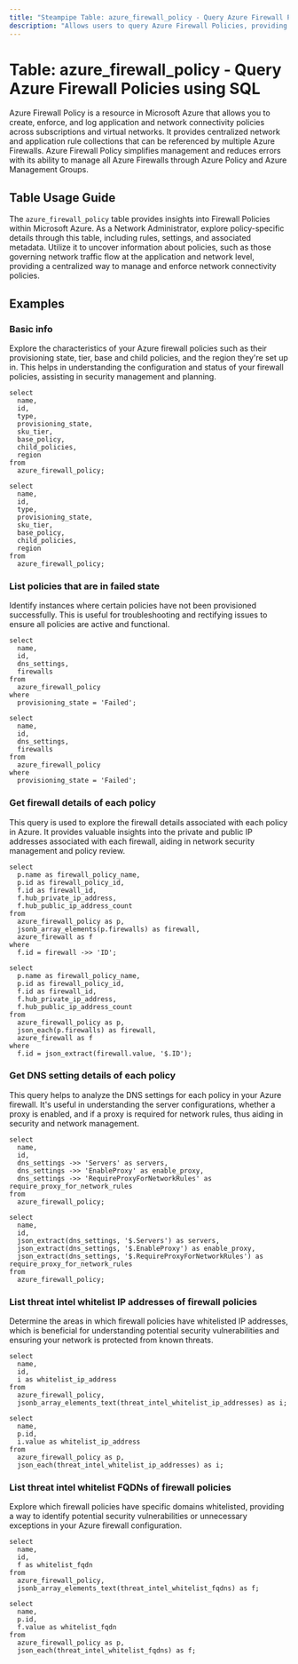 ```yaml
---
title: "Steampipe Table: azure_firewall_policy - Query Azure Firewall Policies using SQL"
description: "Allows users to query Azure Firewall Policies, providing insights into the rules and settings that govern network traffic flow at the application and network level."
---
```


# Table: azure_firewall_policy - Query Azure Firewall Policies using SQL

Azure Firewall Policy is a resource in Microsoft Azure that allows you to create, enforce, and log application and network connectivity policies across subscriptions and virtual networks. It provides centralized network and application rule collections that can be referenced by multiple Azure Firewalls. Azure Firewall Policy simplifies management and reduces errors with its ability to manage all Azure Firewalls through Azure Policy and Azure Management Groups.

## Table Usage Guide

The `azure_firewall_policy` table provides insights into Firewall Policies within Microsoft Azure. As a Network Administrator, explore policy-specific details through this table, including rules, settings, and associated metadata. Utilize it to uncover information about policies, such as those governing network traffic flow at the application and network level, providing a centralized way to manage and enforce network connectivity policies.

## Examples

### Basic info
Explore the characteristics of your Azure firewall policies such as their provisioning state, tier, base and child policies, and the region they're set up in. This helps in understanding the configuration and status of your firewall policies, assisting in security management and planning.

```sql+postgres
select
  name,
  id,
  type,
  provisioning_state,
  sku_tier,
  base_policy,
  child_policies,
  region
from
  azure_firewall_policy;
```

```sql+sqlite
select
  name,
  id,
  type,
  provisioning_state,
  sku_tier,
  base_policy,
  child_policies,
  region
from
  azure_firewall_policy;
```

### List policies that are in failed state
Identify instances where certain policies have not been provisioned successfully. This is useful for troubleshooting and rectifying issues to ensure all policies are active and functional.

```sql+postgres
select
  name,
  id,
  dns_settings,
  firewalls
from
  azure_firewall_policy
where
  provisioning_state = 'Failed';
```

```sql+sqlite
select
  name,
  id,
  dns_settings,
  firewalls
from
  azure_firewall_policy
where
  provisioning_state = 'Failed';
```

### Get firewall details of each policy
This query is used to explore the firewall details associated with each policy in Azure. It provides valuable insights into the private and public IP addresses associated with each firewall, aiding in network security management and policy review.

```sql+postgres
select
  p.name as firewall_policy_name,
  p.id as firewall_policy_id,
  f.id as firewall_id,
  f.hub_private_ip_address,
  f.hub_public_ip_address_count
from
  azure_firewall_policy as p,
  jsonb_array_elements(p.firewalls) as firewall,
  azure_firewall as f
where
  f.id = firewall ->> 'ID';
```

```sql+sqlite
select
  p.name as firewall_policy_name,
  p.id as firewall_policy_id,
  f.id as firewall_id,
  f.hub_private_ip_address,
  f.hub_public_ip_address_count
from
  azure_firewall_policy as p,
  json_each(p.firewalls) as firewall,
  azure_firewall as f
where
  f.id = json_extract(firewall.value, '$.ID');
```

### Get DNS setting details of each policy
This query helps to analyze the DNS settings for each policy in your Azure firewall. It's useful in understanding the server configurations, whether a proxy is enabled, and if a proxy is required for network rules, thus aiding in security and network management.

```sql+postgres
select
  name,
  id,
  dns_settings ->> 'Servers' as servers,
  dns_settings ->> 'EnableProxy' as enable_proxy,
  dns_settings ->> 'RequireProxyForNetworkRules' as require_proxy_for_network_rules
from
  azure_firewall_policy;
```

```sql+sqlite
select
  name,
  id,
  json_extract(dns_settings, '$.Servers') as servers,
  json_extract(dns_settings, '$.EnableProxy') as enable_proxy,
  json_extract(dns_settings, '$.RequireProxyForNetworkRules') as require_proxy_for_network_rules
from
  azure_firewall_policy;
```

### List threat intel whitelist IP addresses of firewall policies
Determine the areas in which firewall policies have whitelisted IP addresses, which is beneficial for understanding potential security vulnerabilities and ensuring your network is protected from known threats.

```sql+postgres
select
  name,
  id,
  i as whitelist_ip_address
from
  azure_firewall_policy,
  jsonb_array_elements_text(threat_intel_whitelist_ip_addresses) as i;
```

```sql+sqlite
select
  name,
  p.id,
  i.value as whitelist_ip_address
from
  azure_firewall_policy as p,
  json_each(threat_intel_whitelist_ip_addresses) as i;
```

### List threat intel whitelist FQDNs of firewall policies
Explore which firewall policies have specific domains whitelisted, providing a way to identify potential security vulnerabilities or unnecessary exceptions in your Azure firewall configuration.

```sql+postgres
select
  name,
  id,
  f as whitelist_fqdn
from
  azure_firewall_policy,
  jsonb_array_elements_text(threat_intel_whitelist_fqdns) as f;
```

```sql+sqlite
select
  name,
  p.id,
  f.value as whitelist_fqdn
from
  azure_firewall_policy as p,
  json_each(threat_intel_whitelist_fqdns) as f;
```